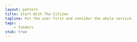 ```yaml
---
layout: pattern
title: Start With The Citizen
tagline: Put the user first and consider the whole service.
tags:
    - funders
stub: true
---
```

